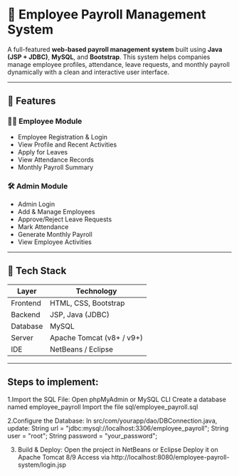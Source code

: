 # 🧾 Employee Payroll Management System

A full-featured **web-based payroll management system** built using **Java (JSP + JDBC)**, **MySQL**, and **Bootstrap**. This system helps companies manage employee profiles, attendance, leave requests, and monthly payroll dynamically with a clean and interactive user interface.

---

## 🚀 Features

### 👩‍💼 Employee Module
- Employee Registration & Login
- View Profile and Recent Activities
- Apply for Leaves
- View Attendance Records
- Monthly Payroll Summary

### 🛠️ Admin Module
- Admin Login
- Add & Manage Employees
- Approve/Reject Leave Requests
- Mark Attendance
- Generate Monthly Payroll
- View Employee Activities

---

## 🧰 Tech Stack

| Layer       | Technology                 |
|------------|-----------------------------|
| Frontend   | HTML, CSS, Bootstrap        |
| Backend    | JSP, Java (JDBC)            |
| Database   | MySQL                       |
| Server     | Apache Tomcat (v8+ / v9+)   |
| IDE        | NetBeans / Eclipse          |

---

## Steps to implement:
1.Import the SQL File:
Open phpMyAdmin or MySQL CLI
Create a database named employee_payroll
Import the file sql/employee_payroll.sql

2.Configure the Database:
In src/com/yourapp/dao/DBConnection.java, update:
String url = "jdbc:mysql://localhost:3306/employee_payroll";
String user = "root";
String password = "your_password";

3. Build & Deploy:
Open the project in NetBeans or Eclipse
Deploy it on Apache Tomcat 8/9
Access via http://localhost:8080/employee-payroll-system/login.jsp
